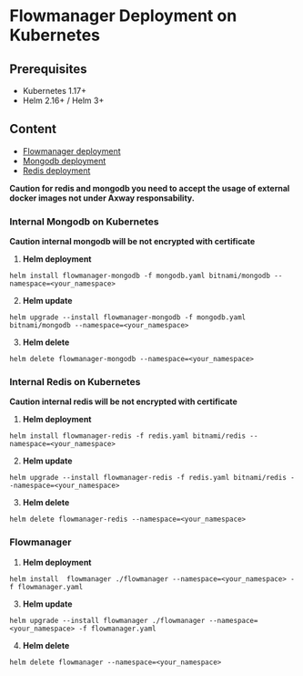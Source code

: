 # Flowmanager Deployment on Kubernetes

## Prerequisites

* Kubernetes 1.17+
* Helm 2.16+ / Helm 3+

## Content

* [Flowmanager deployment](flowmanager/README.md)
* [Mongodb deployment](mongodb/README.md)
* [Redis deployment](redis-ha/README.md)

**Caution for redis and mongodb you need to accept the usage of external docker images not under Axway responsability.**

### Internal Mongodb on Kubernetes

**Caution internal mongodb will be not encrypted with certificate**

1. **Helm deployment**

```shell
helm install flowmanager-mongodb -f mongodb.yaml bitnami/mongodb --namespace=<your_namespace>
```

2. **Helm update**

```shell
helm upgrade --install flowmanager-mongodb -f mongodb.yaml bitnami/mongodb --namespace=<your_namespace>
```

3. **Helm delete**

```shell
helm delete flowmanager-mongodb --namespace=<your_namespace>
```

### Internal Redis on Kubernetes

**Caution internal redis will be not encrypted with certificate**

1. **Helm deployment**

```shell
helm install flowmanager-redis -f redis.yaml bitnami/redis --namespace=<your_namespace>
```

2. **Helm update**

```shell
helm upgrade --install flowmanager-redis -f redis.yaml bitnami/redis --namespace=<your_namespace>
```

3. **Helm delete**

```shell
helm delete flowmanager-redis --namespace=<your_namespace>
```

### Flowmanager

1. **Helm deployment**

```shell
helm install  flowmanager ./flowmanager --namespace=<your_namespace> -f flowmanager.yaml
```

3. **Helm update**

```shell
helm upgrade --install flowmanager ./flowmanager --namespace=<your_namespace> -f flowmanager.yaml
```

4. **Helm delete**

```shell
helm delete flowmanager --namespace=<your_namespace>
```
